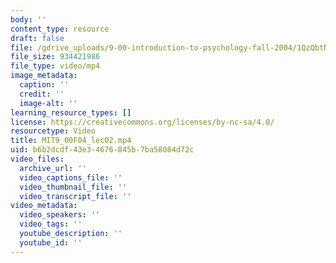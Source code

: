 ```yaml
---
body: ''
content_type: resource
draft: false
file: /gdrive_uploads/9-00-introduction-to-psychology-fall-2004/1QzQbtNG1s2b1E2l7QEO-bXPoAbV27uLO/mit9_00f04_lec02.mp4
file_size: 934421986
file_type: video/mp4
image_metadata:
  caption: ''
  credit: ''
  image-alt: ''
learning_resource_types: []
license: https://creativecommons.org/licenses/by-nc-sa/4.0/
resourcetype: Video
title: MIT9_00F04_lec02.mp4
uid: b6b2dcdf-43e3-4676-845b-7ba58084d72c
video_files:
  archive_url: ''
  video_captions_file: ''
  video_thumbnail_file: ''
  video_transcript_file: ''
video_metadata:
  video_speakers: ''
  video_tags: ''
  youtube_description: ''
  youtube_id: ''
---
```

